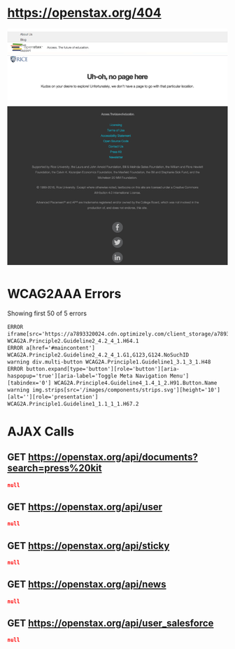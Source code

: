 # https://openstax.org/404

![image](./screenshots/openstax.org_404.png)

# WCAG2AAA Errors

Showing first 50 of 5 errors

```
ERROR iframe[src='https://a7893320024.cdn.optimizely.com/client_storage/a7893320024.html'] WCAG2A.Principle2.Guideline2_4.2_4_1.H64.1
ERROR a[href='#maincontent'] WCAG2A.Principle2.Guideline2_4.2_4_1.G1,G123,G124.NoSuchID
warning div.multi-button WCAG2A.Principle1.Guideline1_3.1_3_1.H48
ERROR button.expand[type='button'][role='button'][aria-haspopup='true'][aria-label='Toggle Meta Navigation Menu'][tabindex='0'] WCAG2A.Principle4.Guideline4_1.4_1_2.H91.Button.Name
warning img.strips[src='/images/components/strips.svg'][height='10'][alt=''][role='presentation'] WCAG2A.Principle1.Guideline1_1.1_1_1.H67.2
```

# AJAX Calls

## GET https://openstax.org/api/documents?search=press%20kit

```json
null
```

## GET https://openstax.org/api/user

```json
null
```

## GET https://openstax.org/api/sticky

```json
null
```

## GET https://openstax.org/api/news

```json
null
```

## GET https://openstax.org/api/user_salesforce

```json
null
```


